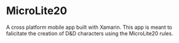 # MicroLite20
A cross platform mobile app built with Xamarin. This app is meant to falicitate the creation of D&amp;D characters using the MicroLite20 rules.
